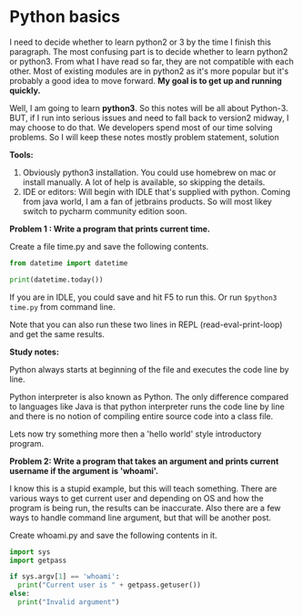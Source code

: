 # Python basics

I need to decide whether to learn python2 or 3 by the time I finish this paragraph. The most confusing part is to decide whether to learn python2 or python3. From what I have read so far, they are not compatible with each other. Most of existing modules are in python2 as it's more popular but it's probably a good idea to move forward. **My goal is to get up and running quickly.**

Well, I am going to learn **python3**. So this notes will be all about Python-3. BUT, if I run into serious issues and need to fall back to version2 midway, I may choose to do that. We developers spend most of our time solving problems. So I will keep these notes mostly problem statement, solution 

**Tools:**

1. Obviously python3 installation. You could use homebrew on mac or install manually. A lot of help is available, so skipping the details.
2. IDE or editors: Will begin with IDLE that's supplied with python. Coming from java world, I am a fan of jetbrains products. So will most likey switch to pycharm community edition soon.

**Problem 1 : Write a program that prints current time.**

Create a file time.py and save the following contents.

```py
from datetime import datetime

print(datetime.today())
```

If you are in IDLE, you could save and hit F5 to run this. Or run `$python3 time.py` from command line.

Note that you can also run these two lines in REPL \(read-eval-print-loop\) and get the same results.

**Study notes:**

Python always starts at beginning of the file and executes the code line by line.

Python interpreter is also known as Python. The only difference compared to languages like Java is that python interpreter runs the code line by line and there is no notion of compiling entire source code into a class file.



Lets now try something more then a 'hello world' style introductory program. 

**Problem 2: Write a program that takes an argument and prints current username if the argument is 'whoami'.**

I know this is a stupid example, but this will teach something. There are various ways to get current user and depending on OS and how the program is being run, the results can be inaccurate. Also there are a few ways to handle command line  argument, but that will be another post.

Create whoami.py and save the following contents in it.

```py
import sys
import getpass

if sys.argv[1] == 'whoami':
  print("Current user is " + getpass.getuser())
else:
  print("Invalid argument")
```



